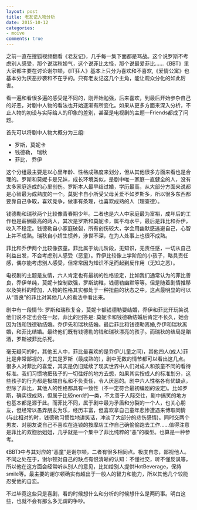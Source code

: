 ```yaml
---
layout: post
title: 老友记人物分析
date: 2015-10-12
categories:
- moive
comments: true
---
```



之前一直在搜狐视频翻看《老友记》，几乎每一集下面都是骂战。这个说罗斯不考虑别人感受，那个说瑞秋娇气，这个说菲比太怪，那个说最爱菲比……《BBT》里大家都主要在讨论谢尔顿，《IT狂人》基本上只分为喜欢和不喜欢,《爱情公寓》也基本分为厌恶抄袭和不在乎的。只有老友记这几个主角，能让观众分化的如此厉害。

<!--more-->

看一遍和看很多遍的感受是不同的，刚开始勉强，后来喜欢，到最后开始参杂自己的好恶，对剧中人物的看法也开始逐渐有所变化。如果从更多方面来深入分析，不止人物的初设与实际给人的印象的差别，甚至是电视剧的主题—Friends都成了问题。

首先可以将剧中人物大概分为三组:

* 罗斯，莫妮卡
* 钱德勒， 瑞秋
* 菲比， 乔伊

这个分组最主要是以心里年龄、性格成熟度来划分，但从其他很多方面来看也是合理的。罗斯和莫妮卡是兄妹，成长环境类似，是剧中唯一家庭一直健全的人，没有太多家庭造成的心里创伤。罗斯本人最早结过婚，学历最高，从大部分方面来说都是心智最为成熟度的一个。莫妮卡自小所受父母关爱不如罗斯多，所以很多东西都要靠自己争取，喜欢竞争，做事有条理，也喜欢成熟的人（理查德）。

钱德勒和瑞秋两个比较像青春期少年。二者也是六人中家庭最为富裕，成年后的工作也是薪酬最高的两人，其次是罗斯和莫妮卡，属平均水平，最后是菲比和乔伊，收入不稳定。钱德勒自小家庭破裂，所有创伤较大，学会用幽默感逃避自己，心智上并不成熟。瑞秋自小娇生惯养，涉世不深，在为人处事上也很不成熟。

菲比和乔伊两个比较像孩童。菲比属于幼儿阶段，无知识，无责任感，一切从自己利益出发，不会考虑别人感受（恶童）。乔伊比较像上学阶段的小孩子，略具责任感，偶尔能考虑别人感受，但常常因为知识不足而起到反作用（无知之恶）。

电视剧的主题是友情，六人肯定也有最初的性格设定，比如我们通常认为的菲比善良，乔伊单纯，莫妮卡控制欲强，罗斯幼稚，钱德勒幽默等等。但是随着剧情推移以及笑料的增加，人物的性格其实都处于一种扭曲的状态之中。这点最明显的可以从“善良”的菲比对其他几人的看法中看出来。

剧中有一段情节: 罗斯和瑞秋复合，莫妮卡额钱德勒要结婚，乔伊和菲比开玩笑说他们说不定也会在一起，菲比的回答是:  莫妮卡和钱德勒结婚后肯定不长久，她会因为钱和钱德勒结婚。乔伊先和瑞秋结婚。最后菲比和钱德勒离婚,乔伊和瑞秋离婚，和菲比结婚。最终他们既有钱德勒的钱和瑞秋漂亮的孩子。而瑞秋的结局是酗酒，罗斯被菲比杀死。

毫无疑问的时，其他五人中，菲比最喜欢的是乔伊(儿童之间)，其他四人(成人)菲比是非常鄙视的，尤其是罗斯（最成熟的），剧中无数的情节都可以看出这几点。很多人对菲比的喜爱，其实是仍旧延续了现实世界中人们对成人和孩童不同的看待标准。我们习惯地把孩子的一切往好的地方去想，如果其实按成人的标准划分，这些孩子的行为都是极端自私和不负责任，令人厌恶的。剧中六人性格各有优缺点，但除了菲比，其他人的性格都具有一致性（不一定符合最初编剧的设定)。比如罗斯，确实很成熟，但属于比较nerd的一类，不太善于人际交往，剧中搞笑的地方也基本都是源于此。而菲比不同，属于剧中最为矛盾和分裂的一个人，也关心朋友，但经常以愚弄朋友为乐，经历丰富，但喜欢拿自己童年悲惨遭遇来博取同情(与此相对的时，钱德勒习惯性地讲笑话，冲淡了大部分的悲伤感情)。同时交两个男友、对朋友说自己不喜欢在连锁的按摩店工作自己确偷偷跑去工作……值得注意是菲比的双胞胎姐姐，几乎就是一个集中了菲比纯粹的“恶”的模型。也算是一种参考。

《BBT》中与其对应的“恶童”是谢尔顿，二者有很多相同点。极度自恋，鄙视他人。不同之处在于，谢尔顿对自己的缺点有恨清晰的认知：不懂社交，听不懂反讽等，所以他在这方面会经常听从别人的意见，比如给别人提供HotBeverage，保持smile等。最主要的谢尔顿确实有超出于一般人的智力和能力，所以其他几个较能忍受他的自恋。

不过毕竟这些只是喜剧，看的时候想什么和分析的时候想什么是两码事。明白这些，也就不会有那么多无谓的争吵。





